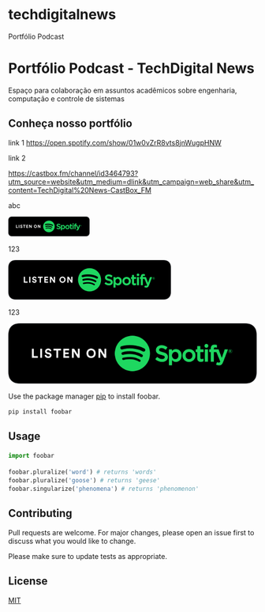 # techdigitalnews
Portfólio Podcast

# Portfólio Podcast - TechDigital News

Espaço para colaboração em assuntos acadêmicos sobre engenharia, computação e controle de sistemas

## Conheça nosso portfólio 

link 1 https://open.spotify.com/show/01w0vZrR8vts8jnWugpHNW

link 2

https://castbox.fm/channel/id3464793?utm_source=website&utm_medium=dlink&utm_campaign=web_share&utm_content=TechDigital%20News-CastBox_FM

abc

![Spotify logo](img/PNG/spotify-podcast-badge-blk-grn-165x40.png)

123

![Spotify logo](img/PNG/spotify-podcast-badge-blk-grn-330x80.png)

123

![Spotify logo](img/PNG/spotify-podcast-badge-blk-grn-660x160.png)

Use the package manager [pip](https://pip.pypa.io/en/stable/) to install foobar.

```bash
pip install foobar
```

## Usage

```python
import foobar

foobar.pluralize('word') # returns 'words'
foobar.pluralize('goose') # returns 'geese'
foobar.singularize('phenomena') # returns 'phenomenon'
```

## Contributing
Pull requests are welcome. For major changes, please open an issue first to discuss what you would like to change.

Please make sure to update tests as appropriate.

## License
[MIT](https://choosealicense.com/licenses/mit/)
